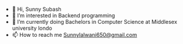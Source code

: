 - 👋 Hi, Sunny Subash
- 👀 I’m interested in Backend programming
- 🌱 I’m currently doing Bachelors in Computer Science at Middlesex university londo
- 📫 How to reach me Sunnylalwani650@gmail.com

<!---
SunnySubash12/SunnySubash12 is a ✨ special ✨ repository because its `README.md` (this file) appears on your GitHub profile.
You can click the Preview link to take a look at your changes.
--->
